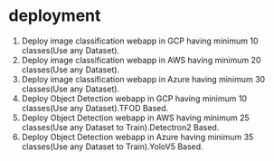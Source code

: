 # deployment

1. Deploy image  classification webapp in GCP having minimum 10 classes(Use any Dataset). 
2. Deploy image  classification webapp in AWS having minimum 20 classes(Use any Dataset). 
3. Deploy image  classification webapp in Azure having minimum 30 classes(Use any Dataset).
4. Deploy Object Detection webapp in GCP having minimum 10 classes(Use any Dataset).TFOD Based. 
5. Deploy Object Detection webapp in AWS having minimum 25 classes(Use any Dataset to Train).Detectron2 Based. 
6. Deploy Object Detection webapp in Azure having minimum 35 classes(Use any Dataset to Train).YoloV5 Based. 
